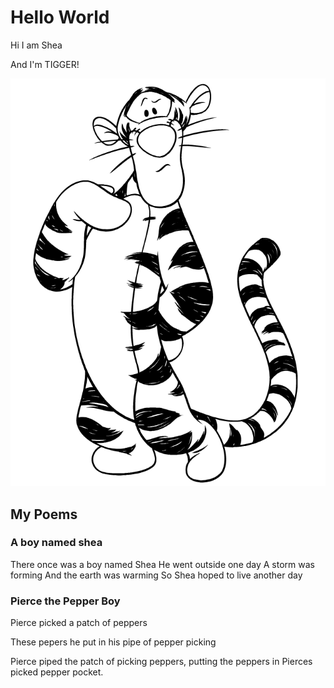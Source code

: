 # Hello World
Hi I am Shea


And I'm TIGGER!

![Tigger](Tigger.png)

## My Poems

### A boy named shea

There once was a boy named Shea
He went outside one day
A storm was forming
And the earth was warming
So Shea hoped to live another day

### Pierce the Pepper Boy

Pierce picked a patch of peppers

These pepers he put in his pipe of pepper picking

Pierce piped the patch of picking peppers, putting the peppers in Pierces picked pepper pocket.
